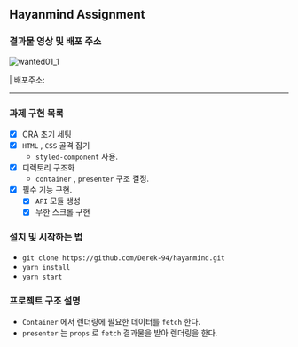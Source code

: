 ## Hayanmind Assignment

### 결과물 영상 및 배포 주소

![wanted01_1](https://user-images.githubusercontent.com/52649378/127127626-eb258e2d-9c53-4c47-b3b2-67b62d74b9c5.gif)

| 배포주소: 

---

### 과제 구현 목록

- [x] CRA 초기 세팅
- [x] `HTML` , `CSS` 골격 잡기
  - `styled-component` 사용.
- [x] 디렉토리 구조화
  - `container` , `presenter` 구조 결정.
- [x] 필수 기능 구현.
  - [x] `API` 모듈 생성
  - [x] 무한 스크롤 구현

### 설치 및 시작하는 법

- `git clone https://github.com/Derek-94/hayanmind.git`
  </br>
- `yarn install`
  </br>
- `yarn start`

### 프로젝트 구조 설명

- `Container` 에서 렌더링에 필요한 데이터를 `fetch` 한다.
  </br>
- `presenter` 는 `props` 로 `fetch` 결과물을 받아 렌더링을 한다.
